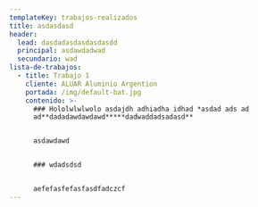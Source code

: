```yaml
---
templateKey: trabajos-realizados
title: asdasdasd
header:
  lead: dasdadasdasdasdasdd
  principal: asdawdadwad
  secundario: wad
lista-de-trabajos:
  - title: Trabajo 1
    cliente: ALUAR Aluminio Argention
    portada: /img/default-bat.jpg
    contenido: >-
      ### Hololwlwlwolo asdajdh adhiadha idhad *asdad ads ad
      ad**dadadawdawdawd*****dadwaddadsadasd**


      asdawdawd


      ### wdadsdsd


      aefefasfefasfasdfadczcf
---
```

